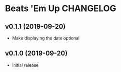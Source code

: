 # Beats 'Em Up CHANGELOG

## v0.1.1 (2019-09-20)
- Make displaying the date optional

## v0.1.0 (2019-09-20)

- Initial release

